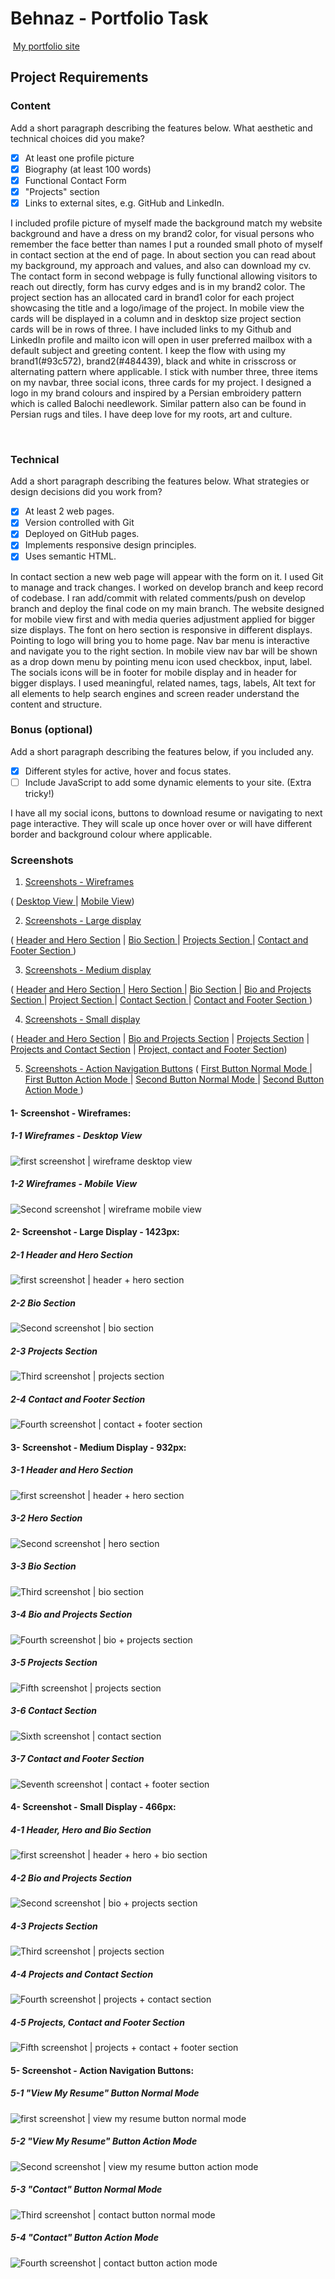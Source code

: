 #  Behnaz - Portfolio Task
​
[My portfolio site](https://behnazshojaei.github.io/)
​
## Project Requirements

### Content
 Add a short paragraph describing the features below. What aesthetic and technical choices did you make? 
- [x] At least one profile picture
- [x] Biography (at least 100 words)
- [x] Functional Contact Form
- [x] "Projects" section
- [x] Links to external sites, e.g. GitHub and LinkedIn.

I included profile picture of myself made the background match my website background and have a dress on my brand2 color, for visual persons who remember the face better than names I put a rounded small photo of myself in contact section at the end of page. 
In about section you can read about my background, my approach and values, and also can download my cv.
The contact form in second webpage is fully functional allowing visitors to reach out directly, form has curvy edges and is in my brand2 color. 
The project section has an allocated card in brand1 color for each project showcasing the title and a logo/image of the project. In mobile view the cards will be displayed in a column and in desktop size project section cards will be in rows of three. 
I have included links to my Github and LinkedIn profile and mailto icon will open in user preferred mailbox with a default subject and greeting content.
I keep the flow with using my brand1(#93c572), brand2(#484439), black and white in crisscross or alternating pattern where applicable. 
I stick with number three, three items on my navbar, three social icons, three cards for my project.
I designed a logo in my brand colours and inspired by a Persian embroidery pattern which is called Balochi needlework. Similar pattern also can be found in Persian rugs and tiles. I have deep love for my roots, art and culture. 

​
### Technical
 Add a short paragraph describing the features below. What strategies or design decisions did you work from? 
- [x] At least 2 web pages.
- [x] Version controlled with Git
- [x] Deployed on GitHub pages.
- [x] Implements responsive design principles.
- [x] Uses semantic HTML.

In contact section a new web page will appear with the form on it. 
I used Git to manage and track changes. I worked on develop branch and keep record of codebase.
I ran add/commit with related comments/push on develop branch and deploy the final code on my main branch.
The website designed for mobile view first and with media queries adjustment applied for bigger size displays. The font on hero section is responsive in different displays. Pointing to logo will bring you to home page. Nav bar menu is interactive and navigate you to the right section. In mobile view nav bar will be shown as a drop down menu by pointing menu icon used checkbox, input, label. The socials icons will be in footer for mobile display and in header for bigger displays. 
I used meaningful, related names, tags, labels, Alt text for all elements to help search engines and screen reader understand the content and structure. 

      

### Bonus (optional)
 Add a short paragraph describing the features below, if you included any. 
- [x] Different styles for active, hover and focus states.
- [ ] Include JavaScript to add some dynamic elements to your site. (Extra tricky!)
      
​I have all my social icons, buttons to download resume or navigating to next page interactive. They will scale up once hover over or will have different border and background colour where applicable.

###  Screenshots
1. [Screenshots - Wireframes](#1-screenshot---wireframes)

 ( [ Desktop View ](#1-1--wireframes---desktop-view) | [Mobile View](#1-2--wireframes---mobile-view))

2. [Screenshots - Large display ](#2--screenshot---large-display---1423px)

( [ Header and Hero Section](#2-1--header-and-hero-section)
 | [ Bio Section ](#2-2--bio-section)
 | [ Projects Section ](#2-3--projects-section)
 | [ Contact and Footer Section ](#2-4--contact-and-footer-section))

3. [Screenshots - Medium display](#3--screenshot---medium-display---932px)

( [ Header and Hero Section ](#3-1-header-and-hero-section)
 | [ Hero Section ](#3-2-hero-section)
 | [ Bio Section ](#3-3-bio-section)
 | [ Bio and Projects Section ](#3-4-bio-and-projects-section)
 | [ Project Section ](#3-5-projects-section)
 | [ Contact Section ](#3-6-contact-section)
 | [ Contact and Footer Section ](#3-7-contact-and-footer-section))

4. [Screenshots - Small display](#4--screenshot---small-display---466px)

( [ Header and Hero Section](#4-1-header-hero-and-bio-section)
 | [ Bio and Projects Section](#4-2-bio-and-projects-section)
 | [ Projects Section](#4-3-projects-section)
 | [ Projects and Contact Section](#4-4-projects-and-contact-section)
 | [ Project, contact and Footer Section](#4-5-projects-contact-and-footer-section))
 
5. [Screenshots - Action Navigation Buttons](#5--screenshot---action-navigation-buttons)
( [ First Button Normal Mode ](#5-1-view-my-resume-button-normal-mode)
 | [ First Button Action Mode ](#5-2-view-my-resume-button-action-mode)
 | [ Second Button Normal Mode ](#5-3-contact-button-normal-mode)
 | [ Second Button Action Mode ](#5-4-contact-button-action-mode))

####  1- Screenshot - Wireframes:

#####  1-1 Wireframes - Desktop View

![first screenshot | wireframe desktop view](screenshot-website-pages/wireframe-desktop-view.jpg)

#####  1-2 Wireframes - Mobile View

![Second screenshot | wireframe mobile view](screenshot-website-pages/wireframe-mobile-view.jpg)

####  2- Screenshot - Large Display - 1423px:

#####  2-1 Header and Hero Section

![first screenshot | header + hero section](screenshot-website-pages/large-display-1423px-a-header-hero.png)

#####  2-2 Bio Section

![Second screenshot | bio section](screenshot-website-pages/large-display-1423px-b-bio.png)

#####  2-3 Projects Section

![Third screenshot | projects section](screenshot-website-pages/large-display-1423px-c-projects.png)

#####  2-4 Contact and Footer Section

![Fourth screenshot | contact + footer section](screenshot-website-pages/large-display-1423px-d-contact-footer.png)


####  3- Screenshot - Medium Display - 932px:

#####  3-1 Header and Hero Section

![first screenshot | header + hero section](screenshot-website-pages/medium-display-932px-a-header-hero.png)

#####  3-2 Hero Section

![Second screenshot | hero section](screenshot-website-pages/medium-display-932px-b-hero.png)

#####  3-3 Bio Section

![Third screenshot | bio section](screenshot-website-pages/medium-display-932px-c-bio.png)

#####  3-4 Bio and Projects Section

![Fourth screenshot | bio + projects section](screenshot-website-pages/medium-display-932px-d-bio-project.png)

#####  3-5 Projects Section

![Fifth screenshot | projects section](screenshot-website-pages/medium-display-932px-e-projects.png)

#####  3-6 Contact Section

![Sixth screenshot | contact section](screenshot-website-pages/medium-display-932px-f-contact.png)

#####  3-7 Contact and Footer Section

![Seventh screenshot | contact + footer section](screenshot-website-pages/medium-display-932px-g-contact-footer.png)

####  4- Screenshot - Small Display - 466px:

#####  4-1 Header, Hero and Bio Section

![first screenshot | header + hero + bio section](screenshot-website-pages/small-display-466px-a-header-hero-bio.png)

#####  4-2 Bio and Projects Section

![Second screenshot | bio + projects section](screenshot-website-pages/small-display-466px-b-bio-projects.png)

#####  4-3 Projects Section

![Third screenshot | projects section](screenshot-website-pages/small-display-466px-c-projects.png)

#####  4-4 Projects and Contact Section

![Fourth screenshot | projects + contact section](screenshot-website-pages/small-display-466px-d-projects-contact.png)

#####  4-5 Projects, Contact and Footer Section

![Fifth screenshot | projects + contact + footer section](screenshot-website-pages/small-display-466px-e-project-contact-footer.png)

####  5- Screenshot - Action Navigation Buttons:

#####  5-1 "View My Resume" Button Normal Mode
![first screenshot | view my resume button normal mode](screenshot-website-pages/action1.png)

#####  5-2 "View My Resume" Button Action Mode
![Second screenshot | view my resume button action mode](screenshot-website-pages/action2.png)

#####  5-3 "Contact" Button Normal Mode

![Third screenshot | contact button normal mode](screenshot-website-pages/action3.png)

#####  5-4 "Contact" Button Action Mode

![Fourth screenshot | contact button action mode](screenshot-website-pages/action4.png)


